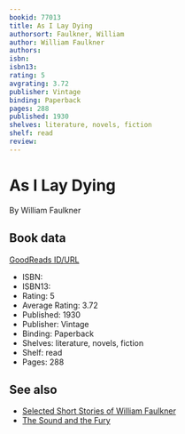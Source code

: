 ```yaml
---
bookid: 77013
title: As I Lay Dying
authorsort: Faulkner, William
author: William Faulkner
authors: 
isbn: 
isbn13: 
rating: 5
avgrating: 3.72
publisher: Vintage
binding: Paperback
pages: 288
published: 1930
shelves: literature, novels, fiction
shelf: read
review: 
---
```


# As I Lay Dying

By William Faulkner

## Book data

[GoodReads ID/URL](https://www.goodreads.com/book/show/77013)

- ISBN: 
- ISBN13: 
- Rating: 5
- Average Rating: 3.72
- Published: 1930
- Publisher: Vintage
- Binding: Paperback
- Shelves: literature, novels, fiction
- Shelf: read
- Pages: 288


## See also

- [Selected Short Stories of William Faulkner](Selected_Short_Stories_of_William_Faulkner.md)
- [The Sound and the Fury](The_Sound_and_the_Fury.md)
